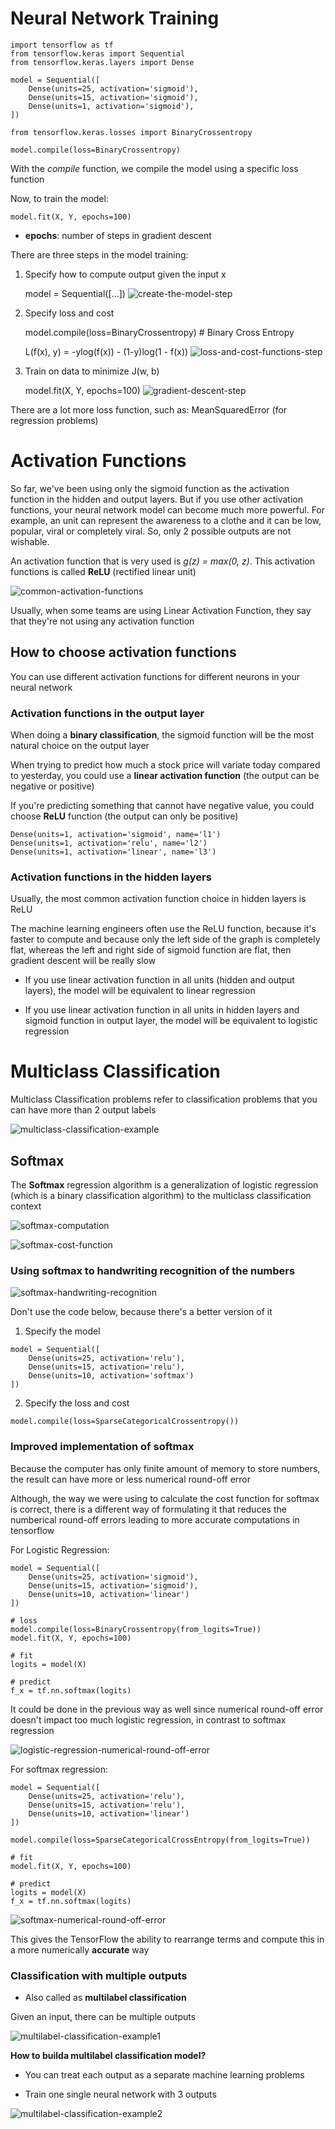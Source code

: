# Neural Network Training

```
import tensorflow as tf
from tensorflow.keras import Sequential
from tensorflow.keras.layers import Dense

model = Sequential([
    Dense(units=25, activation='sigmoid'),
    Dense(units=15, activation='sigmoid'),
    Dense(units=1, activation='sigmoid'),
])

from tensorflow.keras.losses import BinaryCrossentropy

model.compile(loss=BinaryCrossentropy)
```

With the *compile* function, we compile the model using a specific loss function

Now, to train the model:

```
model.fit(X, Y, epochs=100)
```

* **epochs**: number of steps in gradient descent

There are three steps in the model training:

1. Specify how to compute output given the input x

    model = Sequential([...])
    ![create-the-model-step](/Machine%20Learning%20Specialization/Advanced%20Learning%20Algorithms/assets/module2/create_model_step.png)
2. Specify loss and cost

    model.compile(loss=BinaryCrossentropy) # Binary Cross Entropy

    L(f(x), y) = -ylog(f(x)) - (1-y)log(1 - f(x))
    ![loss-and-cost-functions-step](/Machine%20Learning%20Specialization/Advanced%20Learning%20Algorithms/assets/module2/cost_loss_functions_step.png)
3. Train on data to minimize J(w, b)
    
    model.fit(X, Y, epochs=100)
    ![gradient-descent-step](/Machine%20Learning%20Specialization/Advanced%20Learning%20Algorithms/assets/module2/gradient_descent_step.png)

There are a lot more loss function, such as: MeanSquaredError (for regression problems)


# Activation Functions

So far, we've been using only the sigmoid function as the activation function in the hidden and output layers. But if you use other activation functions, your neural network model can become much more powerful. For example, an unit can represent the awareness to a clothe and it can be low, popular, viral or completely viral. So, only 2 possible outputs are not wishable.

An activation function that is very used is *g(z) = max(0, z)*. This activation functions is called **ReLU** (rectified linear unit)

![common-activation-functions](/Machine%20Learning%20Specialization/Advanced%20Learning%20Algorithms/assets/module2/common_activation_functions.png)

Usually, when some teams are using Linear Activation Function, they say that they're not using any activation function

## How to choose activation functions

You can use different activation functions for different neurons in your neural network

### Activation functions in the output layer

When doing a **binary classification**, the sigmoid function will be the most natural choice on the output layer

When trying to predict how much a stock price will variate today compared to yesterday, you could use a **linear activation function** (the output can be negative or positive)

If you're predicting something that cannot have negative value, you could choose **ReLU** function (the output can only be positive)

```
Dense(units=1, activation='sigmoid', name='l1')
Dense(units=1, activation='relu', name='l2')
Dense(units=1, activation='linear', name='l3')
```

### Activation functions in the hidden layers

Usually, the most common activation function choice in hidden layers is ReLU

The machine learning engineers often use the ReLU function, because it's faster to compute and because only the left side of the graph is completely flat, whereas the left and right side of sigmoid function are flat, then gradient descent will be really slow

* If you use linear activation function in all units (hidden and output layers), the model will be equivalent to linear regression

* If you use linear activation function in all units in hidden layers and sigmoid function in output layer, the model will be equivalent to logistic regression


# Multiclass Classification

Multiclass Classification problems refer to classification problems that you can have more than 2 output labels

![multiclass-classification-example](/Machine%20Learning%20Specialization/Advanced%20Learning%20Algorithms/assets/module2/multiclass_classification_example.png)

## Softmax

The **Softmax** regression algorithm is a generalization of logistic regression (which is a binary classification algorithm) to the multiclass classification context

![softmax-computation](/Machine%20Learning%20Specialization/Advanced%20Learning%20Algorithms/assets/module2/softmax_computation.png)

![softmax-cost-function](/Machine%20Learning%20Specialization/Advanced%20Learning%20Algorithms/assets/module2/softmax_cost_function.png)


### Using softmax to handwriting recognition of the numbers

![softmax-handwriting-recognition](/Machine%20Learning%20Specialization/Advanced%20Learning%20Algorithms/assets/module2/softmax_handwriting_recognition.png)

Don't use the code below, because there's a better version of it

1. Specify the model

```
model = Sequential([
    Dense(units=25, activation='relu'),
    Dense(units=15, activation='relu'),
    Dense(units=10, activation='softmax')
])
```

2. Specify the loss and cost

```
model.compile(loss=SparseCategoricalCrossentropy())
```


### Improved implementation of softmax

Because the computer has only finite amount of memory to store numbers, the result can have more or less numerical round-off error

Although, the way we were using to calculate the cost function for softmax is correct, there is a different way of formulating it that reduces the numberical round-off errors leading to more accurate computations in tensorflow

For Logistic Regression:

```
model = Sequential([
    Dense(units=25, activation='sigmoid'),
    Dense(units=15, activation='sigmoid'),
    Dense(units=10, activation='linear')
])

# loss
model.compile(loss=BinaryCrossentropy(from_logits=True))
model.fit(X, Y, epochs=100)

# fit
logits = model(X)

# predict
f_x = tf.nn.softmax(logits)
```

It could be done in the previous way as well since numerical round-off error doesn't impact too much logistic regression, in contrast to softmax regression

![logistic-regression-numerical-round-off-error](/Machine%20Learning%20Specialization/Advanced%20Learning%20Algorithms/assets/module2/logistic_regression_numerical_round_off_error.png)


For softmax regression:

```
model = Sequential([
    Dense(units=25, activation='relu'),
    Dense(units=15, activation='relu'),
    Dense(units=10, activation='linear')
])

model.compile(loss=SparseCategoricalCrossEntropy(from_logits=True))

# fit
model.fit(X, Y, epochs=100)

# predict
logits = model(X)
f_x = tf.nn.softmax(logits)
```

![softmax-numerical-round-off-error](/Machine%20Learning%20Specialization/Advanced%20Learning%20Algorithms/assets/module2/softmax_numerical_round_off_error.png)

This gives the TensorFlow the ability to rearrange terms and compute this in a more numerically **accurate** way

### Classification with multiple outputs

* Also called as **multilabel classification**

Given an input, there can be multiple outputs

![multilabel-classification-example1](/Machine%20Learning%20Specialization/Advanced%20Learning%20Algorithms/assets/module2/multilabel_classification1.png)

**How to builda multilabel classification model?**

* You can treat each output as a separate machine learning problems

* Train one single neural network with 3 outputs

![multilabel-classification-example2](/Machine%20Learning%20Specialization/Advanced%20Learning%20Algorithms/assets/module2/multilabel_classification2.png)